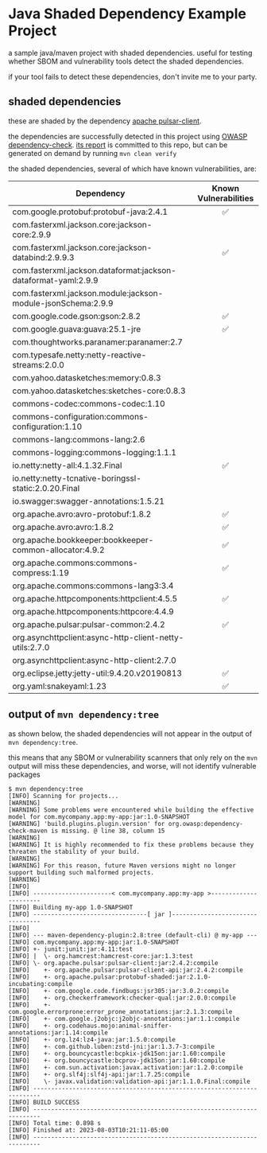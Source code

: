 # Java Shaded Dependency Example Project

a sample java/maven project with shaded dependencies. useful for testing whether SBOM and vulnerability tools detect the shaded dependencies.

if your tool fails to detect these dependencies, don't invite me to your party.

## shaded dependencies

these are shaded by the dependency [apache pulsar-client](https://github.com/apache/pulsar).

the dependencies are successfully detected in this project using [OWASP dependency-check](https://github.com/jeremylong/DependencyCheck). [its report](./dependency-check-report.html) is committed to this repo, but can be generated on demand by running `mvn clean verify`

the shaded dependencies, several of which have known vulnerabilities, are:

| Dependency                                                     | Known Vulnerabilities |
| -------------------------------------------------------------- | :-------------------: |
| com.google.protobuf:protobuf-java:2.4.1                        |          ✅           |
| com.fasterxml.jackson.core:jackson-core:2.9.9                  |                       |
| com.fasterxml.jackson.core:jackson-databind:2.9.9.3            |          ✅           |
| com.fasterxml.jackson.dataformat:jackson-dataformat-yaml:2.9.9 |                       |
| com.fasterxml.jackson.module:jackson-module-jsonSchema:2.9.9   |                       |
| com.google.code.gson:gson:2.8.2                                |          ✅           |
| com.google.guava:guava:25.1-jre                                |          ✅           |
| com.thoughtworks.paranamer:paranamer:2.7                       |                       |
| com.typesafe.netty:netty-reactive-streams:2.0.0                |                       |
| com.yahoo.datasketches:memory:0.8.3                            |                       |
| com.yahoo.datasketches:sketches-core:0.8.3                     |                       |
| commons-codec:commons-codec:1.10                               |                       |
| commons-configuration:commons-configuration:1.10               |                       |
| commons-lang:commons-lang:2.6                                  |                       |
| commons-logging:commons-logging:1.1.1                          |                       |
| io.netty:netty-all:4.1.32.Final                                |          ✅           |
| io.netty:netty-tcnative-boringssl-static:2.0.20.Final          |                       |
| io.swagger:swagger-annotations:1.5.21                          |                       |
| org.apache.avro:avro-protobuf:1.8.2                            |          ✅           |
| org.apache.avro:avro:1.8.2                                     |          ✅           |
| org.apache.bookkeeper:bookkeeper-common-allocator:4.9.2        |          ✅           |
| org.apache.commons:commons-compress:1.19                       |          ✅           |
| org.apache.commons:commons-lang3:3.4                           |                       |
| org.apache.httpcomponents:httpclient:4.5.5                     |          ✅           |
| org.apache.httpcomponents:httpcore:4.4.9                       |                       |
| org.apache.pulsar:pulsar-common:2.4.2                          |          ✅           |
| org.asynchttpclient:async-http-client-netty-utils:2.7.0        |                       |
| org.asynchttpclient:async-http-client:2.7.0                    |                       |
| org.eclipse.jetty:jetty-util:9.4.20.v20190813                  |          ✅           |
| org.yaml:snakeyaml:1.23                                        |          ✅           |

## output of `mvn dependency:tree`

as shown below, the shaded dependencies will not appear in the output of `mvn dependency:tree`.

this means that any SBOM or vulnerability scanners that only rely on the `mvn` output will miss these dependencies, and worse, will not identify vulnerable packages

```mvn
$ mvn dependency:tree
[INFO] Scanning for projects...
[WARNING]
[WARNING] Some problems were encountered while building the effective model for com.mycompany.app:my-app:jar:1.0-SNAPSHOT
[WARNING] 'build.plugins.plugin.version' for org.owasp:dependency-check-maven is missing. @ line 38, column 15
[WARNING]
[WARNING] It is highly recommended to fix these problems because they threaten the stability of your build.
[WARNING]
[WARNING] For this reason, future Maven versions might no longer support building such malformed projects.
[WARNING]
[INFO]
[INFO] ----------------------< com.mycompany.app:my-app >----------------------
[INFO] Building my-app 1.0-SNAPSHOT
[INFO] --------------------------------[ jar ]---------------------------------
[INFO]
[INFO] --- maven-dependency-plugin:2.8:tree (default-cli) @ my-app ---
[INFO] com.mycompany.app:my-app:jar:1.0-SNAPSHOT
[INFO] +- junit:junit:jar:4.11:test
[INFO] |  \- org.hamcrest:hamcrest-core:jar:1.3:test
[INFO] \- org.apache.pulsar:pulsar-client:jar:2.4.2:compile
[INFO]    +- org.apache.pulsar:pulsar-client-api:jar:2.4.2:compile
[INFO]    +- org.apache.pulsar:protobuf-shaded:jar:2.1.0-incubating:compile
[INFO]    +- com.google.code.findbugs:jsr305:jar:3.0.2:compile
[INFO]    +- org.checkerframework:checker-qual:jar:2.0.0:compile
[INFO]    +- com.google.errorprone:error_prone_annotations:jar:2.1.3:compile
[INFO]    +- com.google.j2objc:j2objc-annotations:jar:1.1:compile
[INFO]    +- org.codehaus.mojo:animal-sniffer-annotations:jar:1.14:compile
[INFO]    +- org.lz4:lz4-java:jar:1.5.0:compile
[INFO]    +- com.github.luben:zstd-jni:jar:1.3.7-3:compile
[INFO]    +- org.bouncycastle:bcpkix-jdk15on:jar:1.60:compile
[INFO]    +- org.bouncycastle:bcprov-jdk15on:jar:1.60:compile
[INFO]    +- com.sun.activation:javax.activation:jar:1.2.0:compile
[INFO]    +- org.slf4j:slf4j-api:jar:1.7.25:compile
[INFO]    \- javax.validation:validation-api:jar:1.1.0.Final:compile
[INFO] ------------------------------------------------------------------------
[INFO] BUILD SUCCESS
[INFO] ------------------------------------------------------------------------
[INFO] Total time: 0.898 s
[INFO] Finished at: 2023-08-03T10:21:11-05:00
[INFO] ------------------------------------------------------------------------
```
